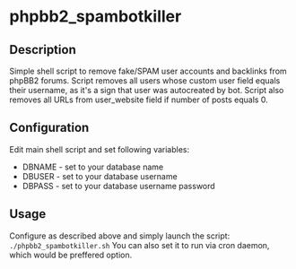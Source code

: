 # phpbb2_spambotkiller

## Description

Simple shell script to remove fake/SPAM user accounts and backlinks from phpBB2 forums.
Script removes all users whose custom user field equals their username, as it's a sign that user was autocreated by bot.
Script also removes all URLs from user_website field if number of posts equals 0.

## Configuration

Edit main shell script and set following variables:
* DBNAME - set to your database name
* DBUSER - set to your database username
* DBPASS - set to your database username password

## Usage

Configure as described above and simply launch the script:
`./phpbb2_spambotkiller.sh`
You can also set it to run via cron daemon, which would be preffered option.

